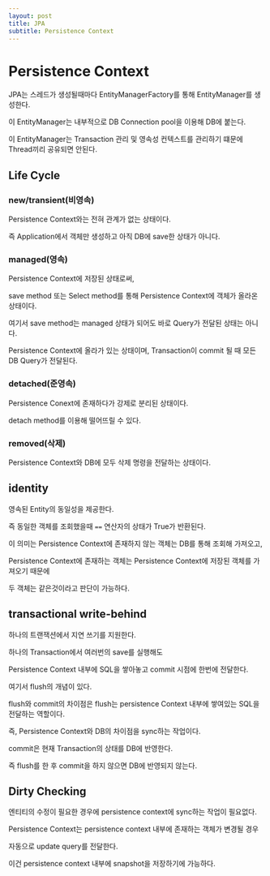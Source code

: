 ```yaml
---
layout: post
title: JPA
subtitle: Persistence Context 
---
```

# Persistence Context
JPA는 스레드가 생성될때마다 EntityManagerFactory를 통해 EntityManager를 생성한다.

이 EntityManager는 내부적으로 DB Connection pool을 이용해 DB에 붙는다.

이 EntityManager는 Transaction 관리 및 영속성 컨텍스트를 관리하기 떄문에 Thread끼리 공유되면 안된다.

## Life Cycle
### new/transient(비영속)
Persistence Context와는 전혀 관계가 없는 상태이다.

즉 Application에서 객체만 생성하고 아직 DB에 save한 상태가 아니다.

### managed(영속)
Persistence Context에 저장된 상태로써,

save method 또는 Select method를 통해 Persistence Context에 객체가 올라온 상태이다.

여기서 save method는 managed 상태가 되어도 바로 Query가 전달된 상태는 아니다.

Persistence Context에 올라가 있는 상태이며, Transaction이 commit 될 때 모든 DB Query가 전달된다.
 
### detached(준영속)
Persistence Conext에 존재하다가 강제로 분리된 상태이다.

detach method를 이용해 떨어뜨릴 수 있다.

### removed(삭제)
Persistence Context와 DB에 모두 삭제 명령을 전달하는 상태이다.


## identity
영속된 Entity의 동일성을 제공한다.

즉 동일한 객체를 조회했을때 `==` 연산자의 상태가 True가 반환된다.

이 의미는 Persistence Context에 존재하지 않는 객체는 DB를 통해 조회해 가져오고,

Persistence Context에 존재하는 객체는 Persistence Context에 저장된 객체를 가져오기 때문에

두 객체는 같은것이라고 판단이 가능하다.

## transactional write-behind
하나의 트랜잭션에서 지연 쓰기를 지원한다.

하나의 Transaction에서 여러번의 save를 실행해도

Persistence Context 내부에 SQL을 쌓아놓고 commit 시점에 한번에 전달한다.

여기서 flush의 개념이 있다.

flush와 commit의 차이점은 flush는 persistence Context 내부에 쌓여있는 SQL을 전달하는 역할이다.

즉, Persistence Context와 DB의 차이점을 sync하는 작업이다.

commit은 현재 Transaction의 상태를 DB에 반영한다.

즉 flush를 한 후 commit을 하지 않으면 DB에 반영되지 않는다.

## Dirty Checking
엔티티의 수정이 필요한 경우에 persistence context에 sync하는 작업이 필요없다.

Persistence Context는 persistence context 내부에 존재하는 객체가 변경될 경우 

자동으로 update query를 전달한다.

이건 persistence context 내부에 snapshot을 저장하기에 가능하다.


